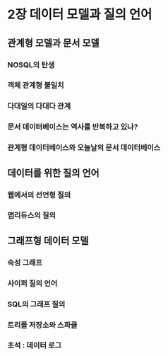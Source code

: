 # 2장 데이터 모델과 질의 언어

## 관계형 모델과 문서 모델

### NOSQL의 탄생
### 객체 관계형 불일치
### 다대일의 다대다 관계
### 문서 데이터베이스는 역사를 반복하고 있나?
### 관계형 데이터베이스와 오늘날의 문서 데이터베이스

## 데이터를 위한 질의 언어

### 웹에서의 선언형 질의
### 맵리듀스의 질의

## 그래프형 데이터 모델

### 속성 그래프
### 사이퍼 질의 언어
### SQL의 그래프 질의
### 트리플 저장소와 스파클
### 초석 : 데이터 로그
